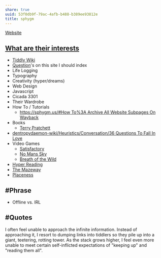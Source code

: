 ```yaml
---
share: true
uuid: 53f0db9f-79ac-4afb-b488-b389ee93812e
title: sphygm
---
```

[Website](/5f36394e-9b44-4bf3-b04a-39aa6c7789aa)

## [What are their interests](/undefined)
* [Tiddly Wiki](/2195a706-03d5-4d97-af0f-f9d7f220f30a)
* [Question](/31ebcbb3-2de1-4e48-bdae-aac01c14add4)'s on this site I should index
* Life Logging
* Typography
* Creativity (hyper/dreams)
* Web Design
* Javascript
* Cicada 3301
* Their Wardrobe
* How To / Tutorials
	* [https://sphygm.us/#How To%3A Archive All Website Subpages On Wayback](/undefined)
* Books
	* [Terry Pratchett](/undefined)
* [dentropydaemon-wiki/Heuristics/Conversation/36 Questions To Fall In Love](/undefined)
* Video Games
	* [Satisfactory](/b506fd7f-c2b2-4e4c-b0e7-873ba6dc6a1c)
	* [No Mans Sky](/2b9df8f4-5647-4d9f-92d0-84f7e8f75bff)
	* [Breath of the Wild](/843c6cd4-2b19-40d2-a439-3f67bed403cf)
* [Hyper Reading](/86c3e240-9464-461d-90ee-4f7b209367cd)
* [The Mazeway](/b245c9a5-0449-45cb-b391-30a8c1cffd7e)
* [Placeness](/7a2ded97-be68-4fd6-aab2-2e82fcd6b541)
## #Phrase 
* Offline vs. IRL

## #Quotes

I often feel unable to approach the infinite information. Instead of approaching it, I resort to dumping links into tiddlers so they pile up into a giant, teetering, rotting tower. As the stack grows higher, I feel even more unable to meet certain self-inflicted expectations of "keeping up" and "reading them all".

